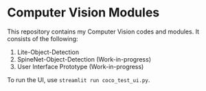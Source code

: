 # Computer Vision Modules

This repository contains my Computer Vision codes and modules. It consists of the following:
1. Lite-Object-Detection
2. SpineNet-Object-Detection (Work-in-progress)
3. User Interface Prototype (Work-in-progress)

To run the UI, use `streamlit run coco_test_ui.py`.
